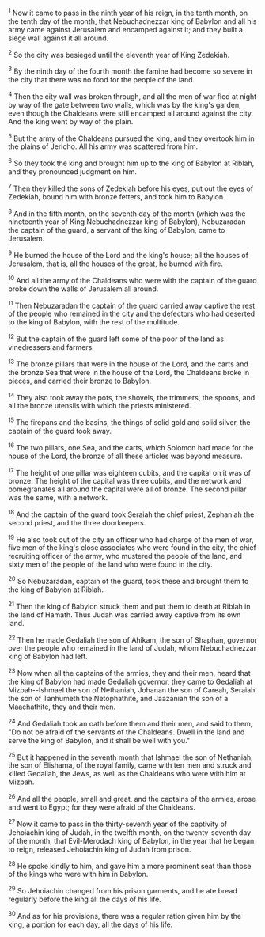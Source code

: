 <sup>1</sup> 
Now it came to pass in the ninth year of his reign, in the tenth month, on the tenth day of the month, that Nebuchadnezzar king of Babylon and all his army came against Jerusalem and encamped against it; and they built a siege wall against it all around. 

<sup>2</sup> 
So the city was besieged until the eleventh year of King Zedekiah. 

<sup>3</sup> 
By the ninth day of the fourth month the famine had become so severe in the city that there was no food for the people of the land. 

<sup>4</sup> 
Then the city wall was broken through, and all the men of war fled at night by way of the gate between two walls, which was by the king's garden, even though the Chaldeans were still encamped all around against the city. And the king went by way of the plain. 

<sup>5</sup> 
But the army of the Chaldeans pursued the king, and they overtook him in the plains of Jericho. All his army was scattered from him. 

<sup>6</sup> 
So they took the king and brought him up to the king of Babylon at Riblah, and they pronounced judgment on him. 

<sup>7</sup> 
Then they killed the sons of Zedekiah before his eyes, put out the eyes of Zedekiah, bound him with bronze fetters, and took him to Babylon. 

<sup>8</sup> 
And in the fifth month, on the seventh day of the month (which was the nineteenth year of King Nebuchadnezzar king of Babylon), Nebuzaradan the captain of the guard, a servant of the king of Babylon, came to Jerusalem. 

<sup>9</sup> 
He burned the house of the Lord and the king's house; all the houses of Jerusalem, that is, all the houses of the great, he burned with fire. 

<sup>10</sup> 
And all the army of the Chaldeans who were with the captain of the guard broke down the walls of Jerusalem all around. 

<sup>11</sup> 
Then Nebuzaradan the captain of the guard carried away captive the rest of the people who remained in the city and the defectors who had deserted to the king of Babylon, with the rest of the multitude. 

<sup>12</sup> 
But the captain of the guard left some of the poor of the land as vinedressers and farmers. 

<sup>13</sup> 
The bronze pillars that were in the house of the Lord, and the carts and the bronze Sea that were in the house of the Lord, the Chaldeans broke in pieces, and carried their bronze to Babylon. 

<sup>14</sup> 
They also took away the pots, the shovels, the trimmers, the spoons, and all the bronze utensils with which the priests ministered. 

<sup>15</sup> 
The firepans and the basins, the things of solid gold and solid silver, the captain of the guard took away. 

<sup>16</sup> 
The two pillars, one Sea, and the carts, which Solomon had made for the house of the Lord, the bronze of all these articles was beyond measure. 

<sup>17</sup> 
The height of one pillar was eighteen cubits, and the capital on it was of bronze. The height of the capital was three cubits, and the network and pomegranates all around the capital were all of bronze. The second pillar was the same, with a network. 

<sup>18</sup> 
And the captain of the guard took Seraiah the chief priest, Zephaniah the second priest, and the three doorkeepers. 

<sup>19</sup> 
He also took out of the city an officer who had charge of the men of war, five men of the king's close associates who were found in the city, the chief recruiting officer of the army, who mustered the people of the land, and sixty men of the people of the land who were found in the city. 

<sup>20</sup> 
So Nebuzaradan, captain of the guard, took these and brought them to the king of Babylon at Riblah. 

<sup>21</sup> 
Then the king of Babylon struck them and put them to death at Riblah in the land of Hamath. Thus Judah was carried away captive from its own land.

<sup>22</sup> 
Then he made Gedaliah the son of Ahikam, the son of Shaphan, governor over the people who remained in the land of Judah, whom Nebuchadnezzar king of Babylon had left. 

<sup>23</sup> 
Now when all the captains of the armies, they and their men, heard that the king of Babylon had made Gedaliah governor, they came to Gedaliah at Mizpah--Ishmael the son of Nethaniah, Johanan the son of Careah, Seraiah the son of Tanhumeth the Netophathite, and Jaazaniah the son of a Maachathite, they and their men. 

<sup>24</sup> 
And Gedaliah took an oath before them and their men, and said to them, "Do not be afraid of the servants of the Chaldeans. Dwell in the land and serve the king of Babylon, and it shall be well with you." 

<sup>25</sup> 
But it happened in the seventh month that Ishmael the son of Nethaniah, the son of Elishama, of the royal family, came with ten men and struck and killed Gedaliah, the Jews, as well as the Chaldeans who were with him at Mizpah. 

<sup>26</sup> 
And all the people, small and great, and the captains of the armies, arose and went to Egypt; for they were afraid of the Chaldeans.

<sup>27</sup> 
Now it came to pass in the thirty-seventh year of the captivity of Jehoiachin king of Judah, in the twelfth month, on the twenty-seventh day of the month, that Evil-Merodach king of Babylon, in the year that he began to reign, released Jehoiachin king of Judah from prison. 

<sup>28</sup> 
He spoke kindly to him, and gave him a more prominent seat than those of the kings who were with him in Babylon. 

<sup>29</sup> 
So Jehoiachin changed from his prison garments, and he ate bread regularly before the king all the days of his life. 

<sup>30</sup> 
And as for his provisions, there was a regular ration given him by the king, a portion for each day, all the days of his life.